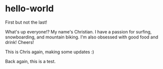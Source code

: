 # hello-world

First but not the last!

What's up everyone!? My name's Christian. I have a passion for surfing, snowboarding, and mountain biking. I'm also obsessed with good food and drink! Cheers! 

This is Chris again, making some updates :)

Back again, this is a test. 
